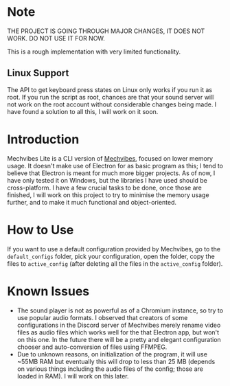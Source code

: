 # Note
THE PROJECT IS GOING THROUGH MAJOR CHANGES, IT DOES NOT WORK. DO NOT USE IT FOR NOW.

This is a rough implementation with very limited functionality.
## Linux Support
The API to get keyboard press states on Linux only works if you run it as root. If you run the script as root, chances are that your sound server will not work on the root account without considerable changes being made. I have found a solution to all this, I will work on it soon.

# Introduction
Mechvibes Lite is a CLI version of [Mechvibes](https://github.com/hainguyents13/mechvibes), focused on lower memory usage. It doesn't make use of Electron for as basic program as this; I tend to believe that Electron is meant for much more bigger projects. As of now, I have only tested it on Windows, but the libraries I have used should be cross-platform. I have a few crucial tasks to be done, once those are finished, I will work on this project to try to minimise the memory usage further, and to make it much functional and object-oriented.

# How to Use
If you want to use a default configuration provided by Mechvibes, go to the `default_configs` folder, pick your configuration, open the folder, copy the files to `active_config` (after deleting all the files in the `active_config` folder).

# Known Issues
- The sound player is not as powerful as of a Chromium instance, so try to use popular audio formats. I observed that creators of some configurations in the Discord server of Mechvibes merely rename video files as audio files which works well for the that Electron app, but won't on this one. In the future there will be a pretty and elegant configuration chooser and auto-conversion of files using FFMPEG.
- Due to unknown reasons, on initialization of the program, it will use ~55MB RAM but eventually this will drop to less than 25 MB (depends on various things including the audio files of the config; those are loaded in RAM). I will work on this later.
